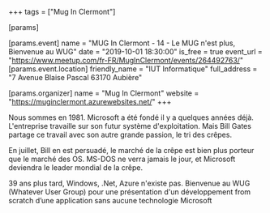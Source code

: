 +++
tags = ["Mug In Clermont"]

[params]

[params.event]
name = "MUG In Clermont - 14 - Le MUG n'est plus, Bienvenue au WUG"
date = "2019-10-01 18:30:00"
is_free = true
event_url = "https://www.meetup.com/fr-FR/MugInClermont/events/264492763/"
[params.event.location]
friendly_name = "IUT Informatique"
full_address = "7 Avenue Blaise Pascal 63170 Aubière"

[params.organizer]
name = "Mug In Clermont"
website = "https://muginclermont.azurewebsites.net/"
+++

Nous sommes en 1981. Microsoft a été fondé il y a quelques années déjà.
L'entreprise travaille sur son futur système d'exploitation. Mais Bill Gates
partage ce travail avec son autre grande passion, le tri des crêpes.

En juillet, Bill en est persuadé, le marché de la crêpe est bien plus porteur
que le marché des OS. MS-DOS ne verra jamais le jour, et Microsoft deviendra
le leader mondial de la crêpe.

39 ans plus tard, Windows, .Net, Azure n'existe pas. Bienvenue au WUG
(Whatever User Group) pour une présentation d'un développement from scratch
d’une application sans aucune technologie Microsoft
